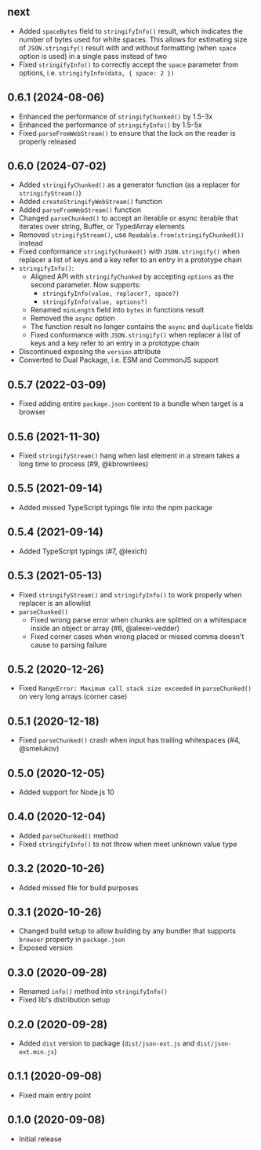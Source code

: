 ## next

- Added `spaceBytes` field to `stringifyInfo()` result, which indicates the number of bytes used for white spaces. This allows for estimating size of `JSON.stringify()` result with and without formatting (when `space` option is used) in a single pass instead of two
- Fixed `stringifyInfo()` to correctly accept the `space` parameter from options, i.e. `stringifyInfo(data, { space: 2 })`

## 0.6.1 (2024-08-06)

- Enhanced the performance of `stringifyChunked()` by 1.5-3x
- Enhanced the performance of `stringifyInfo()` by 1.5-5x
- Fixed `parseFromWebStream()` to ensure that the lock on the reader is properly released

## 0.6.0 (2024-07-02)

- Added `stringifyChunked()` as a generator function (as a replacer for `stringifyStream()`)
- Added `createStringifyWebStream()` function
- Added `parseFromWebStream()` function
- Changed `parseChunked()` to accept an iterable or async iterable that iterates over string, Buffer, or TypedArray elements
- Removed `stringifyStream()`, use `Readable.from(stringifyChunked())` instead
- Fixed conformance `stringifyChunked()` with `JSON.stringify()` when replacer a list of keys and a key refer to an entry in a prototype chain
- `stringifyInfo()`:
    - Aligned API with `stringifyChunked` by accepting `options` as the second parameter. Now supports:
        - `stringifyInfo(value, replacer?, space?)`
        - `stringifyInfo(value, options?)`
    - Renamed `minLength` field into `bytes` in functions result
    - Removed the `async` option
    - The function result no longer contains the `async` and `duplicate` fields
    - Fixed conformance with `JSON.stringify()` when replacer a list of keys and a key refer to an entry in a prototype chain
- Discontinued exposing the `version` attribute
- Converted to Dual Package, i.e. ESM and CommonJS support

## 0.5.7 (2022-03-09)

- Fixed adding entire `package.json` content to a bundle when target is a browser

## 0.5.6 (2021-11-30)

- Fixed `stringifyStream()` hang when last element in a stream takes a long time to process (#9, @kbrownlees)

## 0.5.5 (2021-09-14)

- Added missed TypeScript typings file into the npm package

## 0.5.4 (2021-09-14)

- Added TypeScript typings (#7, @lexich)

## 0.5.3 (2021-05-13)

- Fixed `stringifyStream()` and `stringifyInfo()` to work properly when replacer is an allowlist
- `parseChunked()`
    - Fixed wrong parse error when chunks are splitted on a whitespace inside an object or array (#6, @alexei-vedder)
    - Fixed corner cases when wrong placed or missed comma doesn't cause to parsing failure

## 0.5.2 (2020-12-26)

- Fixed `RangeError: Maximum call stack size exceeded` in `parseChunked()` on very long arrays (corner case)

## 0.5.1 (2020-12-18)

- Fixed `parseChunked()` crash when input has trailing whitespaces (#4, @smelukov)

## 0.5.0 (2020-12-05)

- Added support for Node.js 10

## 0.4.0 (2020-12-04)

- Added `parseChunked()` method
- Fixed `stringifyInfo()` to not throw when meet unknown value type

## 0.3.2 (2020-10-26)

- Added missed file for build purposes

## 0.3.1 (2020-10-26)

- Changed build setup to allow building by any bundler that supports `browser` property in `package.json`
- Exposed version

## 0.3.0 (2020-09-28)

- Renamed `info()` method into `stringifyInfo()`
- Fixed lib's distribution setup

## 0.2.0 (2020-09-28)

- Added `dist` version to package (`dist/json-ext.js` and `dist/json-ext.min.js`)

## 0.1.1 (2020-09-08)

- Fixed main entry point

## 0.1.0 (2020-09-08)

- Initial release

